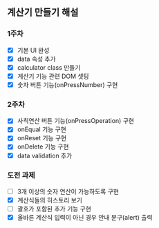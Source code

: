## 계산기 만들기 해설

### 1주차
- [x] 기본 UI 완성
- [x] data 속성 추가
- [x] calculator class 만들기
- [x] 계산기 기능 관련 DOM 셋팅
- [x] 숫자 버튼 기능(onPressNumber) 구현

### 2주차
- [x] 사칙연산 버튼 기능(onPressOperation) 구현
- [x] onEqual 기능 구현
- [x] onReset 기능 구현
- [x] onDelete 기능 구현
- [x] data validation 추가

### 도전 과제
- [ ] 3개 이상의 숫자 연산이 가능하도록 구현
- [x] 계산식들의 히스토리 보기
- [ ] 괄호가 포함된 추가 기능 구현
- [x] 올바른 계산식 입력이 아닌 경우 안내 문구(alert) 출력